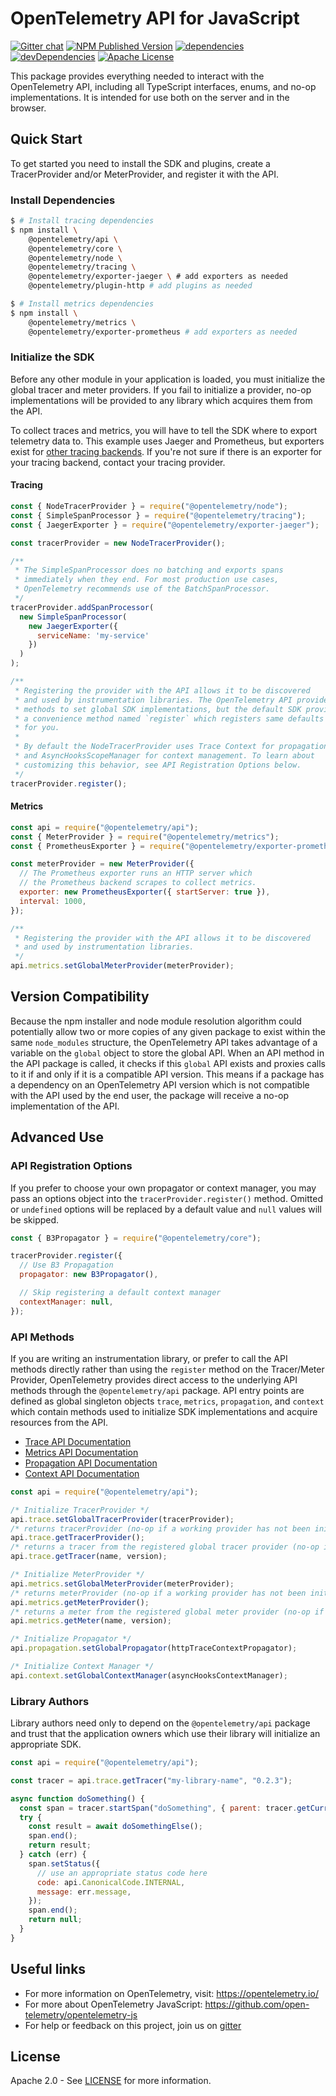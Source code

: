 # OpenTelemetry API for JavaScript
[![Gitter chat][gitter-image]][gitter-url]
[![NPM Published Version][npm-img]][npm-url]
[![dependencies][dependencies-image]][dependencies-url]
[![devDependencies][devDependencies-image]][devDependencies-url]
[![Apache License][license-image]][license-image]

This package provides everything needed to interact with the OpenTelemetry API, including all TypeScript interfaces, enums, and no-op implementations. It is intended for use both on the server and in the browser.

## Quick Start

To get started you need to install the SDK and plugins, create a TracerProvider and/or MeterProvider, and register it with the API.

### Install Dependencies

```sh
$ # Install tracing dependencies
$ npm install \
    @opentelemetry/api \
    @opentelemetry/core \
    @opentelemetry/node \
    @opentelemetry/tracing \
    @opentelemetry/exporter-jaeger \ # add exporters as needed
    @opentelemetry/plugin-http # add plugins as needed

$ # Install metrics dependencies
$ npm install \
    @opentelemetry/metrics \
    @opentelemetry/exporter-prometheus # add exporters as needed
```

### Initialize the SDK

Before any other module in your application is loaded, you must initialize the global tracer and meter providers. If you fail to initialize a provider, no-op implementations will be provided to any library which acquires them from the API.

To collect traces and metrics, you will have to tell the SDK where to export telemetry data to. This example uses Jaeger and Prometheus, but exporters exist for [other tracing backends][other-tracing-backends]. If you're not sure if there is an exporter for your tracing backend, contact your tracing provider.

#### Tracing

```javascript
const { NodeTracerProvider } = require("@opentelemetry/node");
const { SimpleSpanProcessor } = require("@opentelemetry/tracing");
const { JaegerExporter } = require("@opentelemetry/exporter-jaeger");

const tracerProvider = new NodeTracerProvider();

/**
 * The SimpleSpanProcessor does no batching and exports spans
 * immediately when they end. For most production use cases,
 * OpenTelemetry recommends use of the BatchSpanProcessor.
 */
tracerProvider.addSpanProcessor(
  new SimpleSpanProcessor(
    new JaegerExporter({
      serviceName: 'my-service'
    })
  )
);

/**
 * Registering the provider with the API allows it to be discovered
 * and used by instrumentation libraries. The OpenTelemetry API provides
 * methods to set global SDK implementations, but the default SDK provides
 * a convenience method named `register` which registers same defaults
 * for you.
 *
 * By default the NodeTracerProvider uses Trace Context for propagation
 * and AsyncHooksScopeManager for context management. To learn about
 * customizing this behavior, see API Registration Options below.
 */
tracerProvider.register();
```

#### Metrics

```javascript
const api = require("@opentelemetry/api");
const { MeterProvider } = require("@opentelemetry/metrics");
const { PrometheusExporter } = require("@opentelemetry/exporter-prometheus");

const meterProvider = new MeterProvider({
  // The Prometheus exporter runs an HTTP server which
  // the Prometheus backend scrapes to collect metrics.
  exporter: new PrometheusExporter({ startServer: true }),
  interval: 1000,
});

/**
 * Registering the provider with the API allows it to be discovered
 * and used by instrumentation libraries.
 */
api.metrics.setGlobalMeterProvider(meterProvider);
```

## Version Compatibility

Because the npm installer and node module resolution algorithm could potentially allow two or more copies of any given package to exist within the same `node_modules` structure, the OpenTelemetry API takes advantage of a variable on the `global` object to store the global API. When an API method in the API package is called, it checks if this `global` API exists and proxies calls to it if and only if it is a compatible API version. This means if a package has a dependency on an OpenTelemetry API version which is not compatible with the API used by the end user, the package will receive a no-op implementation of the API.

## Advanced Use
### API Registration Options

If you prefer to choose your own propagator or context manager, you may pass an options object into the `tracerProvider.register()` method. Omitted or `undefined` options will be replaced by a default value and `null` values will be skipped.

```javascript
const { B3Propagator } = require("@opentelemetry/core");

tracerProvider.register({
  // Use B3 Propagation
  propagator: new B3Propagator(),

  // Skip registering a default context manager
  contextManager: null,
});
```

### API Methods

If you are writing an instrumentation library, or prefer to call the API methods directly rather than using the `register` method on the Tracer/Meter Provider, OpenTelemetry provides direct access to the underlying API methods through the `@opentelemetry/api` package. API entry points are defined as global singleton objects `trace`, `metrics`, `propagation`, and `context` which contain methods used to initialize SDK implementations and acquire resources from the API.

- [Trace API Documentation][trace-api-docs]
- [Metrics API Documentation][metrics-api-docs]
- [Propagation API Documentation][propagation-api-docs]
- [Context API Documentation][context-api-docs]

```javascript
const api = require("@opentelemetry/api");

/* Initialize TracerProvider */
api.trace.setGlobalTracerProvider(tracerProvider);
/* returns tracerProvider (no-op if a working provider has not been initialized) */
api.trace.getTracerProvider();
/* returns a tracer from the registered global tracer provider (no-op if a working provider has not been initialized) */
api.trace.getTracer(name, version);

/* Initialize MeterProvider */
api.metrics.setGlobalMeterProvider(meterProvider);
/* returns meterProvider (no-op if a working provider has not been initialized) */
api.metrics.getMeterProvider();
/* returns a meter from the registered global meter provider (no-op if a working provider has not been initialized) */
api.metrics.getMeter(name, version);

/* Initialize Propagator */
api.propagation.setGlobalPropagator(httpTraceContextPropagator);

/* Initialize Context Manager */
api.context.setGlobalContextManager(asyncHooksContextManager);
```

### Library Authors

Library authors need only to depend on the `@opentelemetry/api` package and trust that the application owners which use their library will initialize an appropriate SDK.

```javascript
const api = require("@opentelemetry/api");

const tracer = api.trace.getTracer("my-library-name", "0.2.3");

async function doSomething() {
  const span = tracer.startSpan("doSomething", { parent: tracer.getCurrentSpan() });
  try {
    const result = await doSomethingElse();
    span.end();
    return result;
  } catch (err) {
    span.setStatus({
      // use an appropriate status code here
      code: api.CanonicalCode.INTERNAL,
      message: err.message,
    });
    span.end();
    return null;
  }
}
```

## Useful links
- For more information on OpenTelemetry, visit: <https://opentelemetry.io/>
- For more about OpenTelemetry JavaScript: <https://github.com/open-telemetry/opentelemetry-js>
- For help or feedback on this project, join us on [gitter][gitter-url]

## License

Apache 2.0 - See [LICENSE][license-url] for more information.

[gitter-image]: https://badges.gitter.im/open-telemetry/opentelemetry-js.svg
[gitter-url]: https://gitter.im/open-telemetry/opentelemetry-node?utm_source=badge&utm_medium=badge&utm_campaign=pr-badge&utm_content=badge
[license-url]: https://github.com/open-telemetry/opentelemetry-js/blob/master/LICENSE
[license-image]: https://img.shields.io/badge/license-Apache_2.0-green.svg?style=flat
[dependencies-image]: https://david-dm.org/open-telemetry/opentelemetry-js/status.svg?path=packages/opentelemetry-api
[dependencies-url]: https://david-dm.org/open-telemetry/opentelemetry-js?path=packages%2Fopentelemetry-api
[devDependencies-image]: https://david-dm.org/open-telemetry/opentelemetry-js/dev-status.svg?path=packages/opentelemetry-api
[devDependencies-url]: https://david-dm.org/open-telemetry/opentelemetry-js?path=packages%2Fopentelemetry-api&type=dev
[npm-url]: https://www.npmjs.com/package/@opentelemetry/api
[npm-img]: https://badge.fury.io/js/%40opentelemetry%2Fapi.svg

[trace-api-docs]: https://open-telemetry.github.io/opentelemetry-js/classes/traceapi.html
[metrics-api-docs]: https://open-telemetry.github.io/opentelemetry-js/classes/metricsapi.html
[propagation-api-docs]: https://open-telemetry.github.io/opentelemetry-js/classes/propagationapi.html
[context-api-docs]: https://open-telemetry.github.io/opentelemetry-js/classes/contextapi.html

[web]: https://github.com/open-telemetry/opentelemetry-js/tree/master/packages/opentelemetry-web
[tracing]: https://github.com/open-telemetry/opentelemetry-js/tree/master/packages/opentelemetry-tracing
[node]: https://github.com/open-telemetry/opentelemetry-js/tree/master/packages/opentelemetry-node
[metrics]: https://github.com/open-telemetry/opentelemetry-js/tree/master/packages/opentelemetry-metrics

[other-tracing-backends]: https://github.com/open-telemetry/opentelemetry-js#trace-exporters

